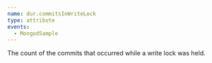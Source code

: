 ```yaml
---
name: dur.commitsInWriteLock
type: attribute
events:
  - MongodSample
---
```


The count of the commits that occurred while a write lock was held.